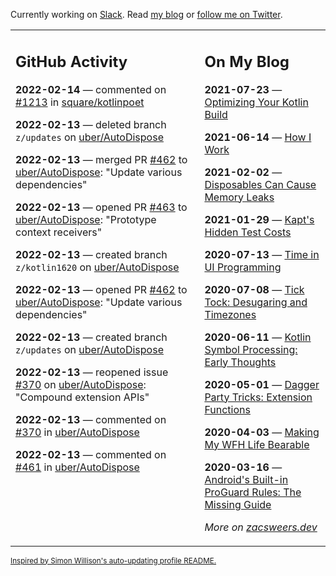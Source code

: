 Currently working on [Slack](https://slack.com/). Read [my blog](https://zacsweers.dev/) or [follow me on Twitter](https://twitter.com/ZacSweers).

<table><tr><td valign="top" width="60%">

## GitHub Activity
<!-- githubActivity starts -->
**2022-02-14** — commented on [#1213](https://github.com/square/kotlinpoet/issues/1213#issuecomment-1039161271) in [square/kotlinpoet](https://github.com/square/kotlinpoet)

**2022-02-13** — deleted branch `z/updates` on [uber/AutoDispose](https://github.com/uber/AutoDispose)

**2022-02-13** — merged PR [#462](https://github.com/uber/AutoDispose/pull/462) to [uber/AutoDispose](https://github.com/uber/AutoDispose): "Update various dependencies"

**2022-02-13** — opened PR [#463](https://github.com/uber/AutoDispose/pull/463) to [uber/AutoDispose](https://github.com/uber/AutoDispose): "Prototype context receivers"

**2022-02-13** — created branch `z/kotlin1620` on [uber/AutoDispose](https://github.com/uber/AutoDispose)

**2022-02-13** — opened PR [#462](https://github.com/uber/AutoDispose/pull/462) to [uber/AutoDispose](https://github.com/uber/AutoDispose): "Update various dependencies"

**2022-02-13** — created branch `z/updates` on [uber/AutoDispose](https://github.com/uber/AutoDispose)

**2022-02-13** — reopened issue [#370](https://github.com/uber/AutoDispose/issues/370) on [uber/AutoDispose](https://github.com/uber/AutoDispose): "Compound extension APIs"

**2022-02-13** — commented on [#370](https://github.com/uber/AutoDispose/issues/370#issuecomment-1038318670) in [uber/AutoDispose](https://github.com/uber/AutoDispose)

**2022-02-13** — commented on [#461](https://github.com/uber/AutoDispose/issues/461#issuecomment-1038316654) in [uber/AutoDispose](https://github.com/uber/AutoDispose)
<!-- githubActivity ends -->
</td><td valign="top" width="40%">

## On My Blog
<!-- blog starts -->
**2021-07-23** — [Optimizing Your Kotlin Build](https://www.zacsweers.dev/optimizing-your-kotlin-build/)

**2021-06-14** — [How I Work](https://www.zacsweers.dev/how-i-work/)

**2021-02-02** — [Disposables Can Cause Memory Leaks](https://www.zacsweers.dev/disposables-can-cause-memory-leaks/)

**2021-01-29** — [Kapt's Hidden Test Costs](https://www.zacsweers.dev/kapts-hidden-test-costs/)

**2020-07-13** — [Time in UI Programming](https://www.zacsweers.dev/time-in-ui/)

**2020-07-08** — [Tick Tock: Desugaring and Timezones](https://www.zacsweers.dev/ticktock-desugaring-timezones/)

**2020-06-11** — [Kotlin Symbol Processing: Early Thoughts](https://www.zacsweers.dev/kotlin-symbol-processor-early-thoughts/)

**2020-05-01** — [Dagger Party Tricks: Extension Functions](https://www.zacsweers.dev/dagger-party-tricks-extension-functions/)

**2020-04-03** — [Making My WFH Life Bearable](https://www.zacsweers.dev/making-wfh-life-bearable/)

**2020-03-16** — [Android's Built-in ProGuard Rules: The Missing Guide](https://www.zacsweers.dev/android-proguard-rules/)
<!-- blog ends -->
_More on [zacsweers.dev](https://zacsweers.dev/)_
</td></tr></table>

<sub><a href="https://simonwillison.net/2020/Jul/10/self-updating-profile-readme/">Inspired by Simon Willison's auto-updating profile README.</a></sub>